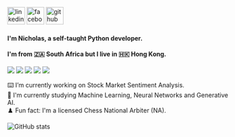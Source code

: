 [<img src='https://cdn.jsdelivr.net/npm/simple-icons@3.0.1/icons/linkedin.svg' alt='linkedin' height='40'>](https://www.linkedin.com/in/nicholas-dykema/)  [<img src='https://cdn.jsdelivr.net/npm/simple-icons@3.0.1/icons/facebook.svg' alt='facebook' height='40'>](https://www.facebook.com/Nico-Dykema) [<img src='https://cdn.jsdelivr.net/npm/simple-icons@3.0.1/icons/github.svg' alt='github' height='40'>](https://github.com/ndkma) 

#### I'm Nicholas, a self-taught Python developer.
#### I'm from 🇿🇦 South Africa but I live in 🇭🇰 Hong Kong.

![](https://img.shields.io/badge/Python-informational?style=flat&logo=python&logoColor=white&color=397dbd)
![](https://img.shields.io/badge/Pandas-informational?style=flat&logo=pandas&logoColor=white&color=397dbd)
![](https://img.shields.io/badge/Plotly-informational?style=flat&logo=plotly&logoColor=white&color=397dbd)
![](https://img.shields.io/badge/Scikit--learn-informational?style=flat&logo=scikitlearn&logoColor=white&color=397dbd)
![](https://img.shields.io/badge/Streamlit-informational?style=flat&logo=streamlit&logoColor=white&color=397dbd)

⌨️ I’m currently working on Stock Market Sentiment Analysis.  
📖 I'm currently studying Machine Learning, Neural Networks and Generative AI.  
♟️ Fun fact: I'm a licensed Chess National Arbiter (NA).  

![GitHub stats](https://github-readme-stats.vercel.app/api?username=ndkma&show_icons=true&count_private=true)  


